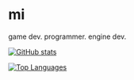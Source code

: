 # mi
game dev. programmer. engine dev.

[![GitHub stats](https://github-readme-stats.vercel.app/api?username=Miisan-png&show_icons=true&theme=tokyonight&hide_border=true&hide_title=true&hide=prs,issues)](https://github.com/anuraghazra/github-readme-stats)

[![Top Languages](https://github-readme-stats.vercel.app/api/top-langs/?username=Miisan-png&layout=compact&theme=tokyonight&hide_border=true&hide_title=true)](https://github.com/anuraghazra/github-readme-stats)
